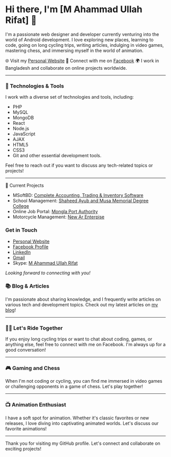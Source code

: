 # Hi there, I'm [M Ahammad Ullah Rifat] 👋

I'm a passionate web designer and developer currently venturing into the world of Android development. I love exploring new places, learning to code, going on long cycling trips, writing articles, indulging in video games, mastering chess, and immersing myself in the world of animation.

🌐 Visit my [Personal Website](https://rifat.blog)
📱 Connect with me on [Facebook](https://fb.com/maurifat.15)
🌍 I work in Bangladesh and collaborate on online projects worldwide.

---

### 🔧 Technologies & Tools

I work with a diverse set of technologies and tools, including:

- PHP
- MySQL
- MongoDB
- React
- Node.js
- JavaScript
- AJAX
- HTML5
- CSS3
- Git and other essential development tools.

Feel free to reach out if you want to discuss any tech-related topics or projects!

---

🚀 Current Projects
- MSoftBD: [Complete Accounting, Trading & Inventory Software](https://msoftbd.com)
- School Management: [Shaheed Ayub and Musa Memorial Degree College](http://ayubmusacollege.com)
- Online Job Portal: [Mongla Port Authority](https://www.mpajobsbd.com/)
- Motorcycle Management: [New Ar Enterpise](https://newarenterprise.com/)

### Get in Touch

- [Personal Website](https://rifat.blog)
- [Facebook Profile](https://fb.com/maurifat.15)
- [LinkedIn](https://www.linkedin.com/in/maurifat15)
- [Gmail](mailto:maurifat.15@gmail.com)
- Skype: [M Ahammad Ullah Rifat](https://join.skype.com/invite/WDEFWLouQp8E)

*Looking forward to connecting with you!*

### 📚 Blog & Articles

I'm passionate about sharing knowledge, and I frequently write articles on various tech and development topics. Check out my latest articles on [my blog](https://rifat.blog)!

---

### 🚴‍♀️ Let's Ride Together

If you enjoy long cycling trips or want to chat about coding, games, or anything else, feel free to connect with me on Facebook. I'm always up for a good conversation!

---

### 🎮 Gaming and Chess

When I'm not coding or cycling, you can find me immersed in video games or challenging opponents in a game of chess. Let's play together!

---

### 📺 Animation Enthusiast

I have a soft spot for animation. Whether it's classic favorites or new releases, I love diving into captivating animated worlds. Let's discuss our favorite animations!

---

Thank you for visiting my GitHub profile. Let's connect and collaborate on exciting projects!
